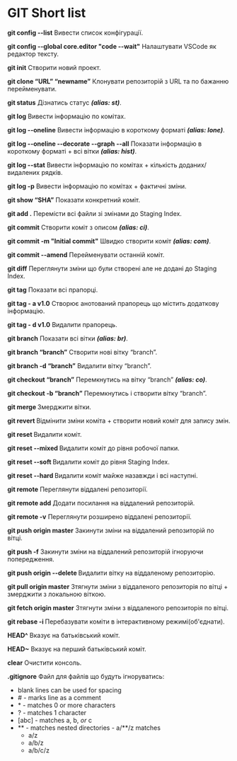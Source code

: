# GIT Short list

**git config --list** Вивести список конфігурації.

**git config --global core.editor "code --wait"** Налаштувати VSCode як редактор тексту.

**git init** Створити новий проект.

**git clone “URL” “newname”** Клонувати репозиторій з URL та по бажанню перейменувати.

**git status** Дізнатись статус ***(alias: st)***.

**git log** Вивести інформацію по комітах.

**git log --oneline** Вивести інформацію в короткому форматі ***(alias: lone)***.

**git log --oneline --decorate --graph --all** Показати інформацію в короткому форматі + всі вітки ***(alias: hist)***.

**git log --stat** Вивести інформацію по комітах + кількість доданих/видалених рядків.

**git log -p** Вивести інформацію по комітах + фактичні зміни.

**git show “SHA”** Показати конкретний коміт.

**git add .** Перемісти всі файли зі змінами до Staging Index.

**git commit** Створити коміт з описом ***(alias: ci)***.

**git commit -m "Initial commit"** Швидко створити коміт ***(alias: com)***.

**git commit --amend** Перейменувати останній коміт.

**git diff** Переглянути зміни що були створені але не додані до Staging Index.

**git tag** Показати всі прапорці.

**git tag - a v1.0** Створює анотований прапорець що містить додаткову інформацію.

**git tag - d v1.0** Видалити прапорець.

**git branch** Показати всі вітки ***(alias: br)***.

**git branch “branch”** Створити нові вітку “branch”.

**git branch -d “branch”** Видалити вітку “branch”.

**git checkout “branch”** Перемкнутись на вітку “branch” ***(alias: co)***.

**git checkout -b “branch”** Перемкнутись і створити вітку “branch”.

**git merge <name-of-branch-to-merge-in>** Змерджити вітки.

**git revert <SHA-of-commit-to-revert>** Відмінити зміни коміта + створити новий коміт для запису змін.

**git reset <reference-to-commit>** Видалити коміт.

**git reset --mixed <reference-to-commit>** Видалити коміт до рівня робочої папки.

**git reset --soft <reference-to-commit>** Видалити коміт до рівня Staging Index.

**git reset --hard <reference-to-commit>** Видалити коміт майже назавжди і всі наступні.
  
**git remote** Переглянути віддалені репозиторії.

**git remote add** Додати посилання на віддалений репозиторій.

**git remote -v** Переглянути розширено віддалені репозиторії.

**git push origin master** Закинути зміни на віддалений репозиторій по вітці.

**git push -f** Закинути зміни на віддалений репозиторій ігноруючи попередження.

**git push origin --delete <branchName>** Видалити вітку на віддаленому репозиторію.

**git pull origin master** Зтягнути зміни з віддаленого репозиторія по вітці + змерджити з локальною віткою.

**git fetch origin master** Зтягнути зміни з віддаленого репозиторія по вітці.

**git rebase -i <base>** Перебазувати коміти в інтерактивному режимі(об'єднати).

**HEAD^** Вказує на батьківський коміт.

**HEAD~** Вказує на перший батьківський коміт.

**clear** Очистити консоль.

**.gitignore** Файл для файлів що будуть ігноруватись:
- blank lines can be used for spacing
- \# - marks line as a comment
- \* - matches 0 or more characters
- ? - matches 1 character
- [abc] - matches a, b, _or_ c
- \*\* - matches nested directories - a/**/z matches
  - a/z
  - a/b/z
  - a/b/c/z
